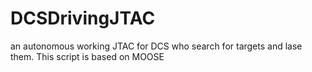# DCSDrivingJTAC
an autonomous working JTAC for DCS who search for targets and lase them.
This script is based on MOOSE
